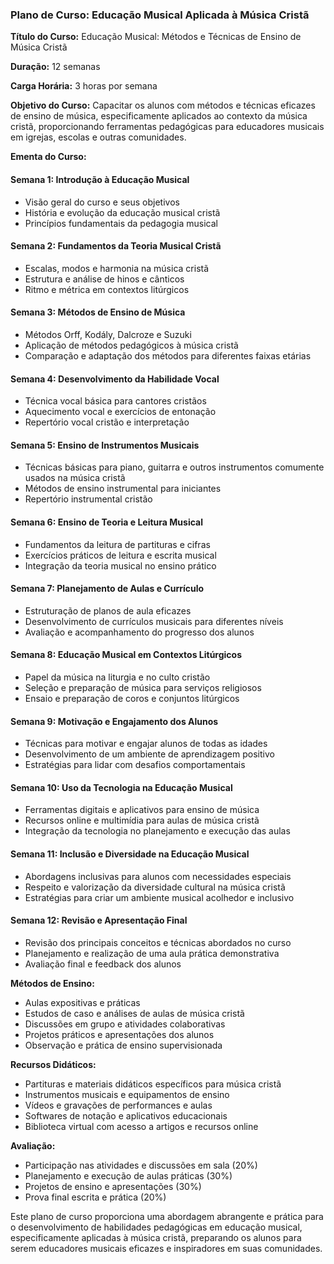 ### Plano de Curso: Educação Musical Aplicada à Música Cristã

**Título do Curso:** Educação Musical: Métodos e Técnicas de Ensino de Música Cristã

**Duração:** 12 semanas

**Carga Horária:** 3 horas por semana

**Objetivo do Curso:**
Capacitar os alunos com métodos e técnicas eficazes de ensino de música, especificamente aplicados ao contexto da música cristã, proporcionando ferramentas pedagógicas para educadores musicais em igrejas, escolas e outras comunidades.

**Ementa do Curso:**

#### Semana 1: Introdução à Educação Musical
- Visão geral do curso e seus objetivos
- História e evolução da educação musical cristã
- Princípios fundamentais da pedagogia musical

#### Semana 2: Fundamentos da Teoria Musical Cristã
- Escalas, modos e harmonia na música cristã
- Estrutura e análise de hinos e cânticos
- Ritmo e métrica em contextos litúrgicos

#### Semana 3: Métodos de Ensino de Música
- Métodos Orff, Kodály, Dalcroze e Suzuki
- Aplicação de métodos pedagógicos à música cristã
- Comparação e adaptação dos métodos para diferentes faixas etárias

#### Semana 4: Desenvolvimento da Habilidade Vocal
- Técnica vocal básica para cantores cristãos
- Aquecimento vocal e exercícios de entonação
- Repertório vocal cristão e interpretação

#### Semana 5: Ensino de Instrumentos Musicais
- Técnicas básicas para piano, guitarra e outros instrumentos comumente usados na música cristã
- Métodos de ensino instrumental para iniciantes
- Repertório instrumental cristão

#### Semana 6: Ensino de Teoria e Leitura Musical
- Fundamentos da leitura de partituras e cifras
- Exercícios práticos de leitura e escrita musical
- Integração da teoria musical no ensino prático

#### Semana 7: Planejamento de Aulas e Currículo
- Estruturação de planos de aula eficazes
- Desenvolvimento de currículos musicais para diferentes níveis
- Avaliação e acompanhamento do progresso dos alunos

#### Semana 8: Educação Musical em Contextos Litúrgicos
- Papel da música na liturgia e no culto cristão
- Seleção e preparação de música para serviços religiosos
- Ensaio e preparação de coros e conjuntos litúrgicos

#### Semana 9: Motivação e Engajamento dos Alunos
- Técnicas para motivar e engajar alunos de todas as idades
- Desenvolvimento de um ambiente de aprendizagem positivo
- Estratégias para lidar com desafios comportamentais

#### Semana 10: Uso da Tecnologia na Educação Musical
- Ferramentas digitais e aplicativos para ensino de música
- Recursos online e multimídia para aulas de música cristã
- Integração da tecnologia no planejamento e execução das aulas

#### Semana 11: Inclusão e Diversidade na Educação Musical
- Abordagens inclusivas para alunos com necessidades especiais
- Respeito e valorização da diversidade cultural na música cristã
- Estratégias para criar um ambiente musical acolhedor e inclusivo

#### Semana 12: Revisão e Apresentação Final
- Revisão dos principais conceitos e técnicas abordados no curso
- Planejamento e realização de uma aula prática demonstrativa
- Avaliação final e feedback dos alunos

**Métodos de Ensino:**
- Aulas expositivas e práticas
- Estudos de caso e análises de aulas de música cristã
- Discussões em grupo e atividades colaborativas
- Projetos práticos e apresentações dos alunos
- Observação e prática de ensino supervisionada

**Recursos Didáticos:**
- Partituras e materiais didáticos específicos para música cristã
- Instrumentos musicais e equipamentos de ensino
- Vídeos e gravações de performances e aulas
- Softwares de notação e aplicativos educacionais
- Biblioteca virtual com acesso a artigos e recursos online

**Avaliação:**
- Participação nas atividades e discussões em sala (20%)
- Planejamento e execução de aulas práticas (30%)
- Projetos de ensino e apresentações (30%)
- Prova final escrita e prática (20%)

Este plano de curso proporciona uma abordagem abrangente e prática para o desenvolvimento de habilidades pedagógicas em educação musical, especificamente aplicadas à música cristã, preparando os alunos para serem educadores musicais eficazes e inspiradores em suas comunidades.